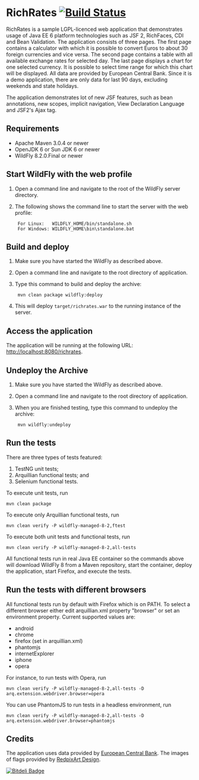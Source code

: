 # RichRates [![Build Status](https://travis-ci.org/ppitonak/richrates.png?branch=master)](https://travis-ci.org/ppitonak/richrates/builds)

RichRates is a sample LGPL-licenced web application that demonstrates usage of Java EE 6 platform technologies
such as JSF 2, RichFaces, CDI and Bean Validation. The application consists of three pages. The first page contains a calculator with which it 
is possible to convert Euros to about 30 foreign currencies and vice versa. The second page contains a table 
with all available exchange rates for selected day. The last page displays a chart for one selected currency. 
It is possible to select time range for which this chart will be displayed. All data are provided by European 
Central Bank. Since it is a demo application, there are only data for last 90 days, excluding weekends and 
state holidays.

The application demonstrates lot of new JSF features, such as bean annotations, new scopes, implicit
navigation, View Declaration Language and JSF2's Ajax tag.

## Requirements

* Apache Maven 3.0.4 or newer
* OpenJDK 6 or Sun JDK 6 or newer
* WildFly 8.2.0.Final or newer

## Start WildFly with the web profile

1. Open a command line and navigate to the root of the WildFly server directory.
2. The following shows the command line to start the server with the web profile:

        For Linux:   WILDFLY_HOME/bin/standalone.sh
        For Windows: WILDFLY_HOME\bin\standalone.bat

## Build and deploy

1. Make sure you have started the WildFly as described above.
2. Open a command line and navigate to the root directory of application.
3. Type this command to build and deploy the archive:

        mvn clean package wildfly:deploy

4. This will deploy `target/richrates.war` to the running instance of the server.

## Access the application 

The application will be running at the following URL: [http://localhost:8080/richrates](http://localhost:8080/richrates).

## Undeploy the Archive

1. Make sure you have started the WildFly as described above.
2. Open a command line and navigate to the root directory of application.
3. When you are finished testing, type this command to undeploy the archive:

        mvn wildfly:undeploy

## Run the tests

There are three types of tests featured:

1. TestNG unit tests;
2. Arquillian functional tests; and
3. Selenium functional tests.

To execute unit tests, run 

    mvn clean package

To execute only Arquillian functional tests, run 

    mvn clean verify -P wildfly-managed-8-2,ftest

To execute both unit tests and functional tests, run

    mvn clean verify -P wildfly-managed-8-2,all-tests

All functional tests run in real Java EE container so the commands above will download WildFly 8 from a Maven repository, start the container, deploy the application, start Firefox, and execute the tests.

## Run the tests with different browsers

All functional tests run by default with Firefox which is on PATH. To select a different browser either edit arquillian.xml property "browser" or set an environment property. Current supported values are:

* android
* chrome
* firefox (set in arquillian.xml)
* phantomjs
* internetExplorer
* iphone
* opera

For instance, to run tests with Opera, run

    mvn clean verify -P wildfly-managed-8-2,all-tests -D arq.extension.webdriver.browser=opera

You can use PhantomJS to run tests in a headless environment, run
    
    mvn clean verify -P wildfly-managed-8-2,all-tests -D arq.extension.webdriver.browser=phantomjs

## Credits

The application uses data provided by [European Central Bank](http://www.ecb.europa.eu).
The images of flags provided by [RedpixArt Design](http://flags.redpixart.com).

[![Bitdeli Badge](https://d2weczhvl823v0.cloudfront.net/ppitonak/richrates/trend.png)](https://bitdeli.com/free "Bitdeli Badge")
